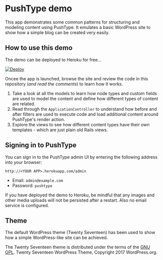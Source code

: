 # PushType demo

This app demonstrates some common patterns for structuring and modeling content using PushType. It emulates a basic WordPress site to show how a simple blog can be created very easily.

## How to use this demo

The demo can be deployed to Heroku for free...

[![Deploy](https://www.herokucdn.com/deploy/button.svg)](https://heroku.com/deploy?template=https://github.com/ravemz/push_type_demo)

Oncee the app is launched, browse the site and review the code in this repository (*and read the comments*) to learn how it works.

1. Take a look at all the models to learn how node types and custom fields are used to model the content and define how different types of content are related.
2. Read through the `ApplicationController` to understand how before and after filters are used to execute code and load additional content around PushType's render action.
3. Explore the views to see how different content types have their own templates - which are just plain old Rails views.

## Signing in to PushType

You can sign in to the PushType admin UI by entering the following address into your browser:

    http://<YOUR APP>.herokuapp.com/admin

* Email: `admin@example.com`
* Password: `pushtype`

If you have deployed the demo to Heroku, be mindful that any images and other media uploads will not be persisted after a restart. Also no email service is configured.

## Theme

The default WordPress theme (Twenty Seventeen) has been used to show how a simple WordPress-like site can be achieved.

The Twenty Seventeen theme is distributed under the terms of the [GNU GPL](https://opensource.org/licenses/GPL-2.0). Twenty Seventeen WordPress Theme, Copyright 2017 WordPress.org.
